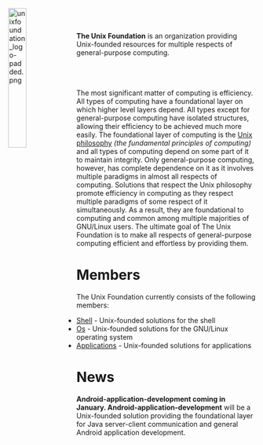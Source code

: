 
<img src='https://raw.githubusercontent.com/unixfoundation/home/images/unixfoundation_logo-padded.png' width='27%' align='left' alt='unixfoundation_logo-padded.png'>
<br><br>

**The Unix Foundation** is an organization providing Unix-founded resources for multiple respects of general-purpose computing.
<br><br><br><br>

The most significant matter of computing is efficiency. All types of computing have a foundational layer on which higher level layers depend. All types except for general-purpose computing have isolated structures, allowing their efficiency to be achieved much more easily. The foundational layer of computing is the [Unix philosophy](http://www.linfo.org/unix_philosophy.html) *(the fundamental principles of computing)* and all types of computing depend on some part of it to maintain integrity. Only general-purpose computing, however, has complete dependence on it as it involves multiple paradigms in almost all respects of computing. Solutions that respect the Unix philosophy promote efficiency in computing as they respect multiple paradigms of some respect of it simultaneously. As a result, they are foundational to computing and common among multiple majorities of GNU/Linux users. The ultimate goal of The Unix Foundation is to make all respects of general-purpose computing efficient and effortless by providing them.

# Members

The Unix Foundation currently consists of the following members:

* [Shell](https://github.com/unixfoundation/shell) -  Unix-founded solutions for the shell
* [Os](https://github.com/unixfoundation/os) - Unix-founded solutions for the GNU/Linux operating system
* [Applications](https://github.com/unixfoundation/applications) - Unix-founded solutions for applications

# News

**Android-application-development coming in January. Android-application-development** will be a Unix-founded solution providing the foundational layer for Java server-client communication and general Android application development.

